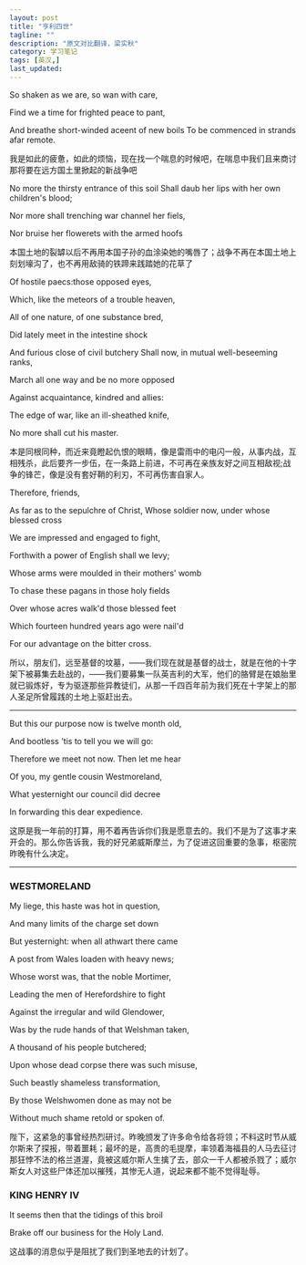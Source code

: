 ```yaml
---
layout: post
title: "亨利四世"
tagline: ""
description: "原文对比翻译，梁实秋"
category: 学习笔记
tags: [英汉,]
last_updated: 
---
```

So shaken as we are, so wan with care,

Find we a time for frighted peace to pant, 

And breathe short-winded aceent of new boils To be commenced in strands afar remote.

我是如此的疲惫，如此的烦恼，现在找一个喘息的时候吧，在喘息中我们且来商讨那将要在远方国土里掀起的新战争吧

No more the thirsty entrance of this soil Shall daub her lips with her own children's blood;

Nor more shall trenching war channel her fiels, 

Nor bruise her flowerets with the armed hoofs

本国土地的裂罅以后不再用本国子孙的血涂染她的嘴唇了；战争不再在本国土地上刻划壕沟了，也不再用敌骑的铁蹄来践踏她的花草了

Of hostile paecs:those opposed eyes,

Which, like the meteors of a trouble heaven,

All of one nature, of one substance bred,

Did lately meet in the intestine shock

And furious close of civil butchery
Shall now, in mutual well-beseeming ranks,

March all one way and be no more opposed

Against acquaintance, kindred and allies:

The edge of war, like an ill-sheathed knife,

No more shall cut his master. 

本是同根同种，而近来竟瞪起仇恨的眼睛，像是雷雨中的电闪一般，从事内战，互相残杀，此后要齐一步伍，在一条路上前进，不可再在亲族友好之间互相敌视;战争的锋芒，像是没有套好鞘的利刃，不可再伤害自家人。

Therefore, friends,

As far as to the sepulchre of Christ,
Whose soldier now, under whose blessed cross

We are impressed and engaged to fight,

Forthwith a power of English shall we levy;

Whose arms were moulded in their mothers' womb

To chase these pagans in those holy fields

Over whose acres walk'd those blessed feet

Which fourteen hundred years ago were nail'd

For our advantage on the bitter cross.

所以，朋友们，远至基督的坟墓，——我们现在就是基督的战士，就是在他的十字架下被募集去赴战的，——我们要募集一队英吉利的大军，他们的胳臂是在娘胎里就已锻炼好，专为驱逐那些异教徒们，从那一千四百年前为我们死在十字架上的那人圣足所曾履践的土地上驱赶出去。

----------


But this our purpose now is twelve month old,

And bootless 'tis to tell you we will go:

Therefore we meet not now. Then let me hear

Of you, my gentle cousin Westmoreland,

What yesternight our council did decree

In forwarding this dear expedience.

这原是我一年前的打算，用不着再告诉你们我是愿意去的。我们不是为了这事才来开会的。那么你告诉我，我的好兄弟威斯摩兰，为了促进这回重要的急事，枢密院昨晚有什么决定。

----------
### WESTMORELAND  ###
My liege, this haste was hot in question,

And many limits of the charge set down

But yesternight: when all athwart there came

A post from Wales loaden with heavy news;

Whose worst was, that the noble Mortimer,

Leading the men of Herefordshire to fight

Against the irregular and wild Glendower,

Was by the rude hands of that Welshman taken,

A thousand of his people butchered;

Upon whose dead corpse there was such misuse,

Such beastly shameless transformation,

By those Welshwomen done as may not be

Without much shame retold or spoken of.

陛下，这紧急的事曾经热烈研讨。昨晚颁发了许多命令给各将领；不料这时节从威尔斯来了探报，带着噩耗；最坏的是，高贵的毛提摩，率领着海福县的人马去征讨那狂悖不法的格兰道渥，竟被这威尔斯人生擒了去，部众一千人都被杀戮了；威尔斯女人对这些尸体还加以摧残，其惨无人道，说起来都不能不觉得耻辱。

### KING HENRY IV  ###
It seems then that the tidings of this broil

Brake off our business for the Holy Land.

这战事的消息似乎是阻扰了我们到圣地去的计划了。

